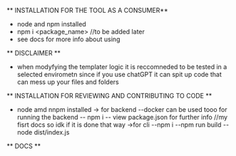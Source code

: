 ** INSTALLATION FOR THE TOOL AS A CONSUMER**

- node and npm installed
- npm i <package_name> //to be added later
- see docs for more info about using

** DISCLAIMER **

- when modyfying the templater logic it is reccomneded to be tested in a selected envirometn since if you use chatGPT it can spit up code that can mess up your files and folders

** INSTALLATION FOR REVIEWING AND CONTRIBUTING TO CODE **

- node amd nnpm installed
  -> for backend
  --docker can be used tooo for running the backend
  -- npm i
  -- view package.json for further info //my fisrt docs so idk if it is done that way
  ->for cli
  --npm i
  --npm run build
  --node dist/index.js

** DOCS **
